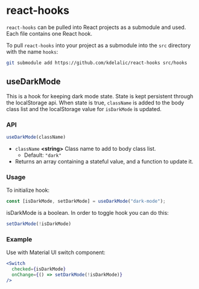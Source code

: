 # react-hooks

`react-hooks` can be pulled into React projects as a submodule and used. Each file contains one React hook.

To pull `react-hooks` into your project as a submodule into the `src` directory with the name `hooks`:

```sh
git submodule add https://github.com/kdelalic/react-hooks src/hooks
```

## useDarkMode

This is a hook for keeping dark mode state. State is kept persistent through the localStorage api. When state is true, `className` is added to the body class list and the localStorage value for `isDarkMode` is updated.

### API

```js
useDarkMode(className)
```

- `className` __\<string\>__ Class name to add to body class list.
  - Default: `"dark"`
- Returns an array containing a stateful value, and a function to update it.

### Usage

To initialize hook:

```js
const [isDarkMode, setDarkMode] = useDarkMode("dark-mode");
```

isDarkMode is a boolean. In order to toggle hook you can do this:

```js
setDarkMode(!isDarkMode)
```

### Example

Use with Material UI switch component:

```jsx
<Switch
  checked={isDarkMode}
  onChange={() => setDarkMode(!isDarkMode)}
/>
```
